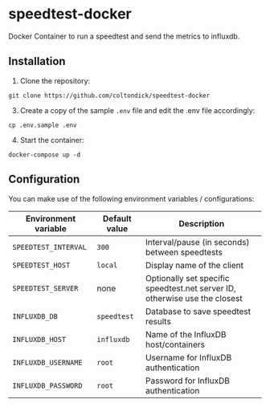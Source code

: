 # speedtest-docker

Docker Container to run a speedtest and send the metrics to influxdb.

## Installation

1. Clone the repository:

```shell
git clone https://github.com/coltondick/speedtest-docker
```

3. Create a copy of the sample `.env` file and edit the .env file accordingly:

```shell
cp .env.sample .env
```

4. Start the container:

```shell
docker-compose up -d
```

## Configuration

You can make use of the following environment variables / configurations:

| Environment variable | Default value | Description                                                                |
| -------------------- | ------------- | -------------------------------------------------------------------------- |
| `SPEEDTEST_INTERVAL` | `300`         | Interval/pause (in seconds) between speedtests                             |
| `SPEEDTEST_HOST`     | `local`       | Display name of the client                                                 |
| `SPEEDTEST_SERVER`   | none          | Optionally set specific speedtest.net server ID, otherwise use the closest |
| `INFLUXDB_DB`        | `speedtest`   | Database to save speedtest results                                         |
| `INFLUXDB_HOST`      | `influxdb`    | Name of the InfluxDB host/containers                                       |
| `INFLUXDB_USERNAME`  | `root`        | Username for InfluxDB authentication                                       |
| `INFLUXDB_PASSWORD`  | `root`        | Password for InfluxDB authentication                                       |
